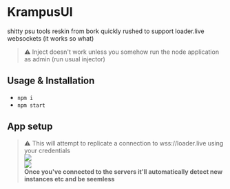 # KrampusUI
shitty psu tools reskin from bork quickly rushed to support loader.live websockets (it works so what)
> :warning: Inject doesn't work unless you somehow run the node application as admin (run usual injector)

## Usage & Installation
- `npm i`
- `npm start`

## App setup
> :warning: This will attempt to replicate a connection to wss://loader.live using your credentials                              
![](https://i.imgur.com/UJdxDmo.png)                     
![](https://i.imgur.com/vJNbMCD.png)                     
**Once you've connected to the servers it'll automatically detect new instances etc and be seemless**